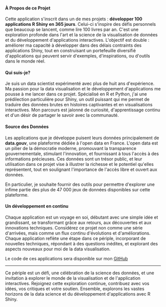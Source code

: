 #### À Propos de ce Projet

Cette application s'inscrit dans un de mes projets : **développer 100 applications R Shiny en 365 jours**. Celui-ci s'inspire des défis personnels que beaucoup se lancent, comme lire 100 livres par an. C'est une exploration profonde dans l'art et la science de la visualisation de données et du développement d'applications interactives. L'objectif est double : améliorer ma capacité à développer dans des délais contraints des applications Shiny, tout en construisant un portefeuille diversifié d'applications qui peuvent servir d'exemples, d'inspirations, ou d'outils dans le monde réel.

#### Qui suis-je?

Je suis un data scientist expérimenté avec plus de huit ans d'expérience. Ma passion pour la data visualisation et le développement d'applications  me pousse à me lancer dans ce projet. Spécialisé en R et Python, j'ai une prédilection particulière pour Shiny, un outil puissant qui me permet de traduire des données brutes en histoires captivantes et en visualisations interactives. Mon parcours est jalonné de curiosité, d'apprentissage continu et d'un désir de partager le savoir avec la communauté.

#### Source des Données

Les applications que je développe puisent leurs données principalement de **data.gouv**, une plateforme dédiée à l'open data en France. L'open data est un pilier de la démocratie moderne, promouvant la transparence gouvernementale, stimulant l'innovation, et fournissant à tous l'accès à des informations précieuses. Ces données sont un trésor public, et leur utilisation dans ce projet vise à illustrer la richesse et le potentiel qu'elles représentent, tout en soulignant l'importance de l'accès libre et ouvert aux données.

En particulier, je souhaite fournir des outils pour permettre d'explorer une infime partie des plus de 47 000 jeux de données disponibles sur cette plateforme.

#### Un développement en continu

Chaque application est un voyage en soi, débutant avec une simple idée et grandissant, se transformant grâce aux retours, aux découvertes et aux innovations techniques. Considérez ce projet non comme une série d'arrivées, mais comme un flux continu d'évolutions et d'améliorations. Chaque application reflète une étape dans ce périple, incorporant de nouvelles techniques, répondant à des questions inédites, et explorant des aspects nouveaux pour moi de la data visualisation.

Le code de ces applications sera disponible sur mon [GitHub](https://github.com/pds023)

---

Ce périple est un défi, une célébration de la science des données, et une invitation à explorer le monde de la visualisation et de l'application interactives. Rejoignez cette exploration continue, contribuez avec vos idées, vos critiques et votre soutien. Ensemble, explorons les vastes horizons de la data science et du développement d'applications avec R Shiny.
